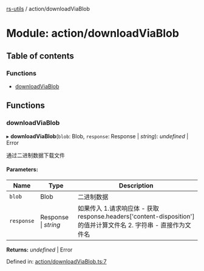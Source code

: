 [rs-utils](../README.md) / action/downloadViaBlob

# Module: action/downloadViaBlob

## Table of contents

### Functions

- [downloadViaBlob](action_downloadviablob.md#downloadviablob)

## Functions

### downloadViaBlob

▸ **downloadViaBlob**(`blob`: Blob, `response`: Response \| *string*): *undefined* \| Error

通过二进制数据下载文件

#### Parameters:

Name | Type | Description |
------ | ------ | ------ |
`blob` | Blob | 二进制数据   |
`response` | Response \| *string* | 如果传入 1.请求响应体 - 获取 response.headers['content-disposition'] 的值并计算文件名 2. 字符串 - 直接作为文件名   |

**Returns:** *undefined* \| Error

Defined in: [action/downloadViaBlob.ts:7](https://github.com/HanZhaorz/rs-utils/blob/c9a74b1/src/action/downloadViaBlob.ts#L7)
